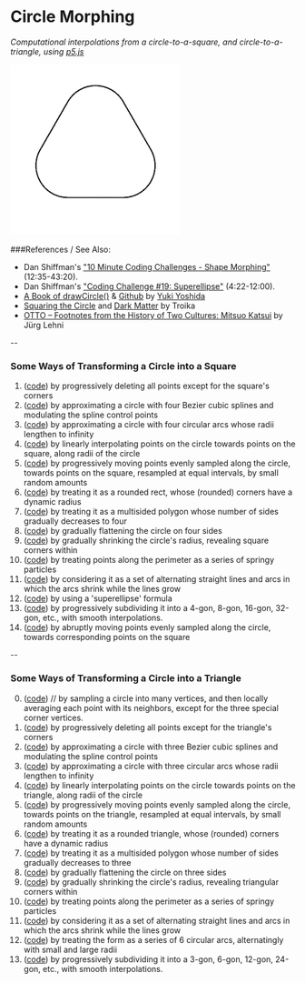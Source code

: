 # Circle Morphing

*Computational interpolations from a circle-to-a-square, and circle-to-a-triangle, using [p5.js](p5js.org)*

![Morph #06 from Circle to Triangle](ct6_300.gif)

###References / See Also:

* Dan Shiffman's ["10 Minute Coding Challenges - Shape Morphing"](https://www.youtube.com/watch?v=Md5LIDW0RyY&t=12m35s) (12:35-43:20). 
* Dan Shiffman's ["Coding Challenge #19: Superellipse"](https://www.youtube.com/watch?v=z86cx2A4_3E&t=4m22s) (4:22-12:00).
* [A Book of drawCircle()](http://sfpcyukiy.tumblr.com/post/104067533568/a-book-of-drawcircle) & [Github](https://github.com/yukiy/drawCircle) by [Yuki Yoshida](http://sfpc.io/people/yuki-yoshida/)
* [Squaring the Circle](http://troika.uk.com/work/squaring-the-circle/) and [Dark Matter](https://www.youtube.com/watch?v=5q5G0jP9cTw) by Troika
* [OTTO – Footnotes from the History of Two Cultures: Mitsuo Katsui](https://vimeo.com/129666491) by Jürg Lehni 

--
### Some Ways of Transforming a Circle into a Square


1. ([code](circle-to-square/circle01/sketch.js)) by progressively deleting all points except for the square's corners
2. ([code](circle-to-square/circle02/sketch.js)) by approximating a circle with four Bezier cubic splines and modulating the spline control points
3. ([code](circle-to-square/circle03/sketch.js)) by approximating a circle with four circular arcs whose radii lengthen to infinity
4. ([code](circle-to-square/circle04/sketch.js)) by linearly interpolating points on the circle towards points on the square, along radii of the circle
5. ([code](circle-to-square/circle05/sketch.js)) by progressively moving points evenly sampled along the circle, towards points on the square, resampled at equal intervals, by small random amounts
6. ([code](circle-to-square/circle06/sketch.js)) by treating it as a rounded rect, whose (rounded) corners have a dynamic radius
7. ([code](circle-to-square/circle07/sketch.js)) by treating it as a multisided polygon whose number of sides gradually decreases to four
8. ([code](circle-to-square/circle08/sketch.js)) by gradually flattening the circle on four sides
9. ([code](circle-to-square/circle09/sketch.js)) by gradually shrinking the circle's radius, revealing square corners within
10. ([code](circle-to-square/circle10/sketch.js)) by treating points along the perimeter as a series of springy particles
11. ([code](circle-to-square/circle11/sketch.js)) by considering it as a set of alternating straight lines and arcs in which the arcs shrink while the lines grow
12. ([code](circle-to-square/circle12/sketch.js)) by using a 'superellipse' formula
13.  ([code](circle-to-square/circle13/sketch.js)) by progressively subdividing it into a 4-gon, 8-gon, 16-gon, 32-gon, etc., with smooth interpolations.
14. ([code](circle-to-square/circle14/sketch.js)) by abruptly moving points evenly sampled along the circle, towards corresponding points on the square


--
### Some Ways of Transforming a Circle into a Triangle

0. ([code](circle-to-triangle/circle00/sketch.js)) // by sampling a circle into many vertices, and then locally averaging each point with its neighbors, except for the three special corner vertices.
1. ([code](circle-to-triangle/circle01/sketch.js)) by progressively deleting all points except for the triangle's corners
2. ([code](circle-to-triangle/circle02/sketch.js)) by approximating a circle with three Bezier cubic splines and modulating the spline control points
3. ([code](circle-to-triangle/circle03/sketch.js)) by approximating a circle with three circular arcs whose radii lengthen to infinity
4. ([code](circle-to-triangle/circle04/sketch.js)) by linearly interpolating points on the circle towards points on the triangle, along radii of the circle
5. ([code](circle-to-triangle/circle05/sketch.js)) by progressively moving points evenly sampled along the circle, towards points on the triangle, resampled at equal intervals, by small random amounts
6. ([code](circle-to-triangle/circle06/sketch.js)) by treating it as a rounded triangle, whose (rounded) corners have a dynamic radius
7. ([code](circle-to-triangle/circle07/sketch.js)) by treating it as a multisided polygon whose number of sides gradually decreases to three
8. ([code](circle-to-triangle/circle08/sketch.js)) by gradually flattening the circle on three sides
9. ([code](circle-to-triangle/circle09/sketch.js)) by gradually shrinking the circle's radius, revealing triangular corners within
10. ([code](circle-to-triangle/circle10/sketch.js)) by treating points along the perimeter as a series of springy particles
11. ([code](circle-to-triangle/circle11/sketch.js)) by considering it as a set of alternating straight lines and arcs in which the arcs shrink while the lines grow
12. ([code](circle-to-triangle/circle12/sketch.js)) by treating the form as a series of 6 circular arcs, alternatingly with small and large radii
13.  ([code](circle-to-triangle/circle13/sketch.js)) by progressively subdividing it into a 3-gon, 6-gon, 12-gon, 24-gon, etc., with smooth interpolations.



